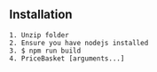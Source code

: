 ## Installation

    1. Unzip folder
    2. Ensure you have nodejs installed
    3. $ npm run build
    4. PriceBasket [arguments...]
